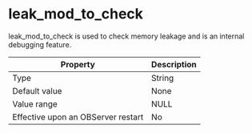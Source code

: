 leak_mod_to_check
======================================

leak_mod_to_check is used to check memory leakage and is an internal debugging feature.


| **Property** | **Description** |
|------------------|--------|
| Type | String |
| Default value | None |
| Value range | NULL |
| Effective upon an OBServer restart | No |



